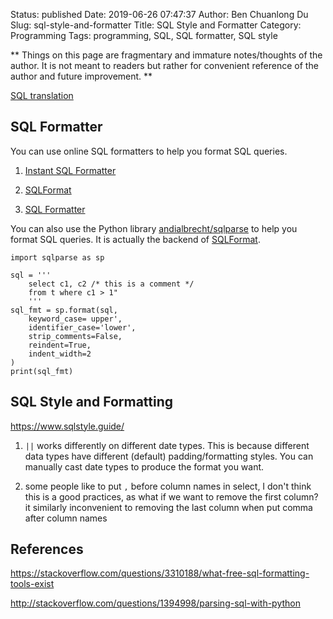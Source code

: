Status: published
Date: 2019-06-26 07:47:37
Author: Ben Chuanlong Du
Slug: sql-style-and-formatter
Title: SQL Style and Formatter
Category: Programming
Tags: programming, SQL, SQL formatter, SQL style

**
Things on this page are
fragmentary and immature notes/thoughts of the author.
It is not meant to readers
but rather for convenient reference of the author and future improvement.
**


[SQL translation](https://www.jooq.org/translate/)

## SQL Formatter

You can use online SQL formatters to help you format SQL queries.

1. [Instant SQL Formatter](http://www.dpriver.com/pp/sqlformat.htm)

2. [SQLFormat](https://sqlformat.org/)

3. [SQL Formatter](http://www.sql-format.com/)

You can also use the Python library 
[andialbrecht/sqlparse](https://github.com/andialbrecht/sqlparse)
to help you format SQL queries.
It is actually the backend of [SQLFormat](https://sqlformat.org/).
```
import sqlparse as sp

sql = '''
    select c1, c2 /* this is a comment */
    from t where c1 > 1"
    '''
sql_fmt = sp.format(sql,
    keyword_case= upper',
    identifier_case='lower',
    strip_comments=False,
    reindent=True,
    indent_width=2
)
print(sql_fmt)
```

## SQL Style and Formatting

https://www.sqlstyle.guide/

1. `||` works differently on different date types. 
    This is because different data types have different (default) padding/formatting styles.
    You can manually cast date types to produce the format you want. 

2. some people like to put `,` 
    before column names in select, 
    I don't think this is a good practices, 
    as what if we want to remove the first column? 
    it similarly inconvenient to removing the last column when put comma after column names

## References

https://stackoverflow.com/questions/3310188/what-free-sql-formatting-tools-exist

http://stackoverflow.com/questions/1394998/parsing-sql-with-python
